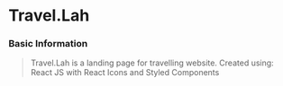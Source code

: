 # Travel.Lah

### Basic Information
> Travel.Lah is a landing page for travelling website.
> Created using: React JS with React Icons and Styled Components

